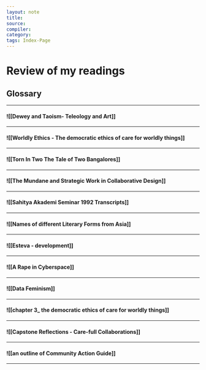 ```yaml
---
layout: note
title:
source:
compiler:
category: 
tags: Index-Page
---
```


# Review of my readings

## Glossary


***

#### ![[Dewey and Taoism- Teleology and Art]]

***

#### ![[Worldly Ethics - The democratic ethics of care for worldly things]]

***

#### ![[Torn In Two The Tale of Two Bangalores]]

***

#### ![[The Mundane and Strategic Work in Collaborative Design]]

***

#### ![[Sahitya Akademi Seminar 1992 Transcripts]]

***

#### ![[Names of different Literary Forms from Asia]]

***

#### ![[Esteva - development]]

***

#### ![[A Rape in Cyberspace]]

***

#### ![[Data Feminism]]

***

#### ![[chapter 3_ the democratic ethics of care for worldly things]]

***

#### ![[Capstone Reflections - Care-full Collaborations]]

***

#### ![[an outline of Community Action Guide]]

***

